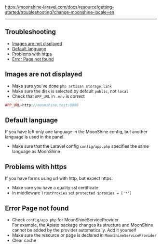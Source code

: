 https://moonshine-laravel.com/docs/resource/getting-started/troubleshooting?change-moonshine-locale=en

------
## Troubleshooting  

  - [Images are not displayed](#images-are-not-displayed)  
  - [Default language](#default-language)  
  - [Problems with https](#problems-with-https)  
  - [Error Page not found](#error-page-not-found)  


<a name="images-are-not-displayed"></a>  
## Images are not displayed  
- Make sure you've done `php artisan storage:link`  
- Make sure the disk is selected by default `public`, not `local`  
- Check that `APP_URL` in `.env` is correct  

```php
APP_URL=http://moonshine.test:8080
```

<a name="default-language"></a>  
## Default language  
If you have left only one language in the MoonShine config, but another language is used in the panel.

- Make sure that the Laravel config `config/app.php` specifies the same language as MoonShine  

<a name="problems-with-https"></a>  
## Problems with https  
If you have forms using url with http, but expect https:  

- Make sure you have a quality ssl certificate  
- In middleware `TrustProxies` set `protected $proxies = ['*']`  

<a name="error-page-not-found"></a>  
## Error Page not found  
- Check `config/app.php` for MoonShineServiceProvider.  
For example, the Apiato package changes its structure and MoonShine cannot be added by the provider automatically. Add it yourself  
- Make sure the resource or page is declared in `MoonShineServiceProvider`  
- Clear cache  


